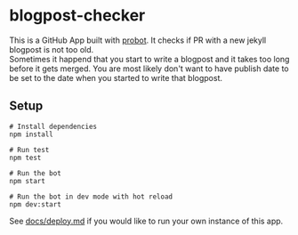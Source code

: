 # blogpost-checker

This is a GitHub App built with [probot](https://probot.github.io/). It checks if PR with a new jekyll blogpost is not too old.  
Sometimes it happend that you start to write a blogpost and it takes too long before it gets merged. You are most likely don't want to have publish date to be set to the date when you started to write that blogpost.

## Setup

```
# Install dependencies
npm install

# Run test
npm test

# Run the bot
npm start

# Run the bot in dev mode with hot reload
npm dev:start
```

See [docs/deploy.md](docs/deploy.md) if you would like to run your own instance of this app.
